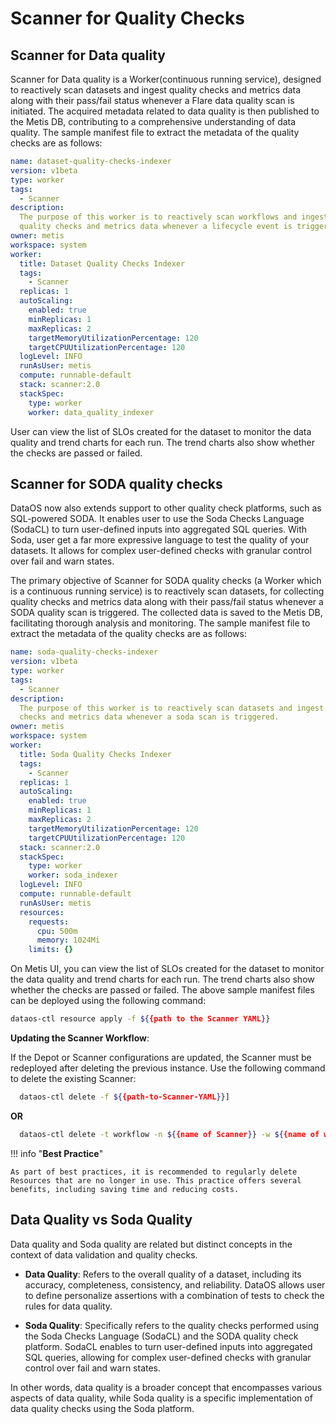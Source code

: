 # Scanner for Quality Checks 


## Scanner for Data quality

Scanner for Data quality is a Worker(continuous running service), designed to reactively scan datasets and ingest quality checks and metrics data along with their pass/fail status whenever a Flare data quality scan is initiated. The acquired metadata related to data quality is then published to the Metis DB, contributing to a comprehensive understanding of data quality. The sample manifest file to extract the metadata of the quality checks are as follows:

```yaml
name: dataset-quality-checks-indexer
version: v1beta
type: worker
tags: 
  - Scanner
description: 
  The purpose of this worker is to reactively scan workflows and ingest
  quality checks and metrics data whenever a lifecycle event is triggered.
owner: metis
workspace: system
worker: 
  title: Dataset Quality Checks Indexer
  tags: 
    - Scanner
  replicas: 1
  autoScaling: 
    enabled: true
    minReplicas: 1
    maxReplicas: 2
    targetMemoryUtilizationPercentage: 120
    targetCPUUtilizationPercentage: 120
  logLevel: INFO
  runAsUser: metis
  compute: runnable-default
  stack: scanner:2.0
  stackSpec: 
    type: worker
    worker: data_quality_indexer

```

User can view the list of SLOs created for the dataset to monitor the data quality and trend charts for each run. The trend charts also show whether the checks are passed or failed.


## Scanner for SODA quality checks

DataOS now also extends support to other quality check platforms, such as SQL-powered SODA. It enables user to use the Soda Checks Language (SodaCL) to turn user-defined inputs into aggregated SQL queries. With Soda, user get a far more expressive language to test the quality of your datasets. It allows for complex user-defined checks with granular control over fail and warn states.

The primary objective of Scanner for SODA quality checks (a Worker which is a continuous running service) is to reactively scan datasets, for collecting quality checks and metrics data along with their pass/fail status whenever a SODA quality scan is triggered. The collected data is saved to the Metis DB, facilitating thorough analysis and monitoring. The sample manifest file to extract the metadata of the quality checks are as follows:

```yaml
name: soda-quality-checks-indexer
version: v1beta
type: worker
tags:
  - Scanner
description: 
  The purpose of this worker is to reactively scan datasets and ingest quality
  checks and metrics data whenever a soda scan is triggered.
owner: metis
workspace: system
worker:
  title: Soda Quality Checks Indexer
  tags:
    - Scanner
  replicas: 1
  autoScaling:
    enabled: true
    minReplicas: 1
    maxReplicas: 2
    targetMemoryUtilizationPercentage: 120
    targetCPUUtilizationPercentage: 120
  stack: scanner:2.0
  stackSpec:
    type: worker
    worker: soda_indexer
  logLevel: INFO
  compute: runnable-default
  runAsUser: metis
  resources:
    requests:
      cpu: 500m
      memory: 1024Mi
    limits: {}
```

On Metis UI, you can view the list of SLOs created for the dataset to monitor the data quality and trend charts for each run. The trend charts also show whether the checks are passed or failed. The above sample manifest files can be deployed using the following command:

```bash
dataos-ctl resource apply -f ${{path to the Scanner YAML}}
```


**Updating the Scanner Workflow**:

If the Depot or Scanner configurations are updated, the Scanner must be redeployed after deleting the previous instance. Use the following command to delete the existing Scanner:

```bash 
  dataos-ctl delete -f ${{path-to-Scanner-YAML}}]
```

**OR**

```bash
  dataos-ctl delete -t workflow -n ${{name of Scanner}} -w ${{name of workspace}}
```


!!! info "**Best Practice**"

    As part of best practices, it is recommended to regularly delete Resources that are no longer in use. This practice offers several benefits, including saving time and reducing costs.

## Data Quality vs Soda Quality

Data quality and Soda quality are related but distinct concepts in the context of data validation and quality checks.

* **Data Quality**: Refers to the overall quality of a dataset, including its accuracy, completeness, consistency, and reliability. DataOS allows user to define personalize assertions with a combination of tests to check the rules for data quality.

* **Soda Quality**: Specifically refers to the quality checks performed using the Soda Checks Language (SodaCL) and the SODA quality check platform. SodaCL enables to turn user-defined inputs into aggregated SQL queries, allowing for complex user-defined checks with granular control over fail and warn states.

In other words, data quality is a broader concept that encompasses various aspects of data quality, while Soda quality is a specific implementation of data quality checks using the Soda platform.